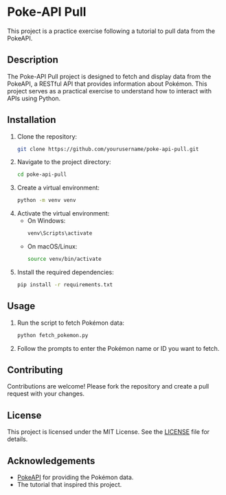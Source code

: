 # Poke-API Pull

This project is a practice exercise following a tutorial to pull data from the PokeAPI.

## Description

The Poke-API Pull project is designed to fetch and display data from the PokeAPI, a RESTful API that provides information about Pokémon. This project serves as a practical exercise to understand how to interact with APIs using Python.

## Installation

1. Clone the repository:
    ```sh
    git clone https://github.com/yourusername/poke-api-pull.git
    ```
2. Navigate to the project directory:
    ```sh
    cd poke-api-pull
    ```
3. Create a virtual environment:
    ```sh
    python -m venv venv
    ```
4. Activate the virtual environment:
    - On Windows:
        ```sh
        venv\Scripts\activate
        ```
    - On macOS/Linux:
        ```sh
        source venv/bin/activate
        ```
5. Install the required dependencies:
    ```sh
    pip install -r requirements.txt
    ```

## Usage

1. Run the script to fetch Pokémon data:
    ```sh
    python fetch_pokemon.py
    ```
2. Follow the prompts to enter the Pokémon name or ID you want to fetch.

## Contributing

Contributions are welcome! Please fork the repository and create a pull request with your changes.

## License

This project is licensed under the MIT License. See the [LICENSE](LICENSE) file for details.

## Acknowledgements

- [PokeAPI](https://pokeapi.co/) for providing the Pokémon data.
- The tutorial that inspired this project.
